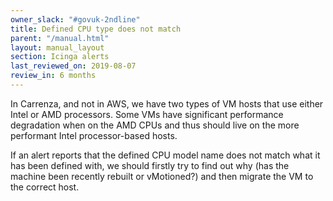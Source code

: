 ```yaml
---
owner_slack: "#govuk-2ndline"
title: Defined CPU type does not match
parent: "/manual.html"
layout: manual_layout
section: Icinga alerts
last_reviewed_on: 2019-08-07
review_in: 6 months
---
```


In Carrenza, and not in AWS, we have two types of VM hosts that use either Intel or AMD processors.
Some VMs have significant performance degradation when on the AMD CPUs
and thus should live on the more performant Intel processor-based hosts.

If an alert reports that the defined CPU model name does not match what
it has been defined with, we should firstly try to find out why (has the
machine been recently rebuilt or vMotioned?) and then migrate the VM to
the correct host.
